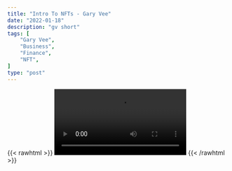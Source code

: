 ```yaml
---
title: "Intro To NFTs - Gary Vee"
date: "2022-01-18"
description: "gv short"
tags: [
    "Gary Vee",
    "Business",
    "Finance",
    "NFT",
]
type: "post"
---
```

{{< rawhtml >}}
    <video width="auto" height="auto" controls>
        <source src="https://clips.dev00ps.com/Gary%20Vee/nft_intro.mp4" type="video/mp4"> 
    </video>
{{< /rawhtml >}}